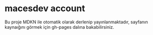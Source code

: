 # macesdev account

Bu proje MDKN ile otomatik olarak derlenip yayınlanmaktadır, sayfanın kaynaığını görmek için
gh-pages dalına bakabilirsiniz.
